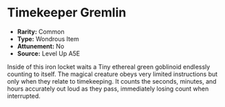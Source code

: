 
# Timekeeper Gremlin

* **Rarity:** Common
* **Type:** Wondrous Item
* **Attunement:** No
* **Source:** Level Up A5E


Inside of this iron locket waits a Tiny ethereal green goblinoid endlessly counting to itself. The magical creature obeys very limited instructions but only when they relate to timekeeping. It counts the seconds, minutes, and hours accurately out loud as they pass, immediately losing count when interrupted. 
